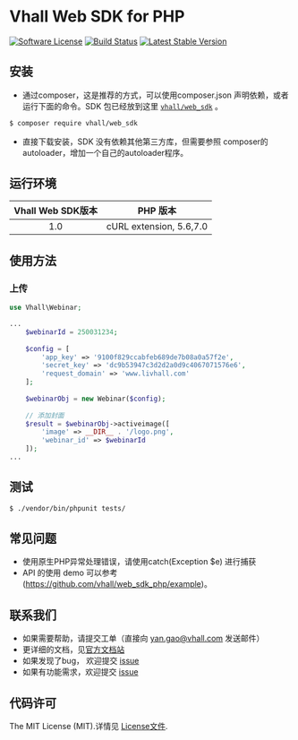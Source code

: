 # Vhall Web SDK for PHP
[![Software License](https://img.shields.io/badge/license-MIT-brightgreen.svg)](LICENSE)
[![Build Status](https://travis-ci.org/vhall/web_sdk_php.svg)](https://travis-ci.org/vhall/web_sdk_php)
[![Latest Stable Version](https://img.shields.io/packagist/v/vhall/web_sdk_php.svg)](https://packagist.org/packages/vhall/web_sdk_php)

## 安装

* 通过composer，这是推荐的方式，可以使用composer.json 声明依赖，或者运行下面的命令。SDK 包已经放到这里 [`vhall/web_sdk`][install-packagist] 。
```bash
$ composer require vhall/web_sdk
```
* 直接下载安装，SDK 没有依赖其他第三方库，但需要参照 composer的autoloader，增加一个自己的autoloader程序。

## 运行环境

| Vhall Web SDK版本 | PHP 版本 |
|:--------------------:|:---------------------------:|
|          1.0         |  cURL extension,   5.6,7.0 |

## 使用方法

### 上传
```php
use Vhall\Webinar;

...
    $webinarId = 250031234;
  
    $config = [
        'app_key' => '9100f829ccabfeb689de7b08a0a57f2e',
        'secret_key' => 'dc9b53947c3d2d2a0d9c4067071576e6',
        'request_domain' => 'www.livhall.com'
    ];
    
    $webinarObj = new Webinar($config);
    
    // 添加封面
    $result = $webinarObj->activeimage([
        'image' => __DIR__ . '/logo.png',
        'webinar_id' => $webinarId
    ]);
...
```

## 测试

``` bash
$ ./vendor/bin/phpunit tests/
```

## 常见问题

- 使用原生PHP异常处理错误，请使用catch(Exception $e) 进行捕获
- API 的使用 demo 可以参考 (https://github.com/vhall/web_sdk_php/example)。


## 联系我们

- 如果需要帮助，请提交工单（直接向 yan.gao@vhall.com 发送邮件）
- 更详细的文档，见[官方文档站](http://e.vhall.com/home/vhallapi)
- 如果发现了bug， 欢迎提交 [issue](https://github.com/vhall/web_sdk_php/issues)
- 如果有功能需求，欢迎提交 [issue](https://github.com/vhall/web_sdk_php/issues)

## 代码许可

The MIT License (MIT).详情见 [License文件](https://github.com/vhall/web_sdk_php/blob/master/LICENSE).

[packagist]: http://packagist.org
[install-packagist]: https://packagist.org/packages/vhall/web_sdk_php
